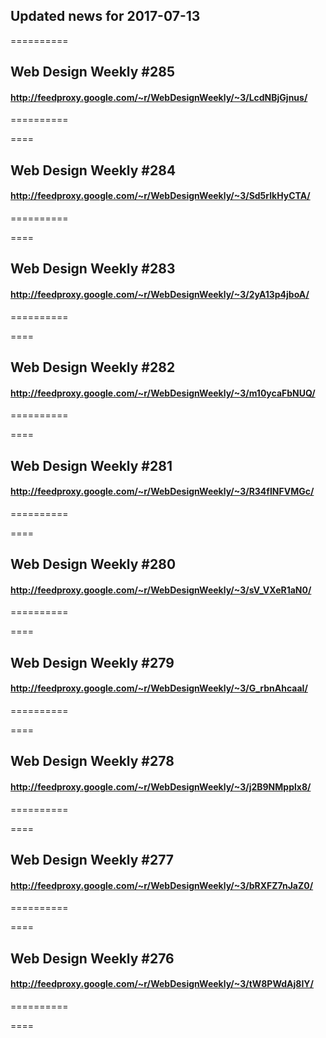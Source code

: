 ## Updated news for 2017-07-13 

==========
## Web Design Weekly #285
#### http://feedproxy.google.com/~r/WebDesignWeekly/~3/LcdNBjGjnus/

==========

====
## Web Design Weekly #284
#### http://feedproxy.google.com/~r/WebDesignWeekly/~3/Sd5rlkHyCTA/

==========

====
## Web Design Weekly #283
#### http://feedproxy.google.com/~r/WebDesignWeekly/~3/2yA13p4jboA/

==========

====
## Web Design Weekly #282
#### http://feedproxy.google.com/~r/WebDesignWeekly/~3/m10ycaFbNUQ/

==========

====
## Web Design Weekly #281
#### http://feedproxy.google.com/~r/WebDesignWeekly/~3/R34fINFVMGc/

==========

====
## Web Design Weekly #280
#### http://feedproxy.google.com/~r/WebDesignWeekly/~3/sV_VXeR1aN0/

==========

====
## Web Design Weekly #279
#### http://feedproxy.google.com/~r/WebDesignWeekly/~3/G_rbnAhcaaI/

==========

====
## Web Design Weekly #278
#### http://feedproxy.google.com/~r/WebDesignWeekly/~3/j2B9NMpplx8/

==========

====
## Web Design Weekly #277
#### http://feedproxy.google.com/~r/WebDesignWeekly/~3/bRXFZ7nJaZ0/

==========

====
## Web Design Weekly #276
#### http://feedproxy.google.com/~r/WebDesignWeekly/~3/tW8PWdAj8IY/

==========

====
